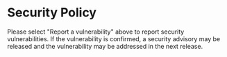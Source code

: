 # Security Policy

Please select "Report a vulnerability" above to report security vulnerabilities. If the vulnerability is confirmed, a security advisory may be released and the vulnerability may be addressed in the next release.
